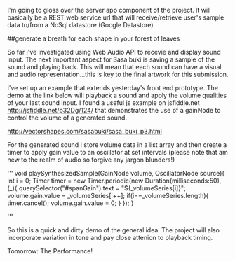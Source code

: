 ﻿I'm going to gloss over the server app component of the project. It will basically be a REST web service url that will receive/retrieve user's sample data to/from a NoSql datastore (Google Datastore). 

##generate a breath for each shape in your forest of leaves

So far i've investigated using Web Audio API to recevie and display sound input. The next important aspect for Sasa buki is saving a sample of the sound and playing back. This will mean that each sound can have a visual and audio representation...this is key to the final artwork for this submission.

I've set up an example that extends yesterday's front end prototype. The demo at the link below will playback a sound and apply the volume qualities of your last sound input. I found a useful js example on jsfiddle.net http://jsfiddle.net/p32Dg/124/ that demonstrates the use of a gainNode to control the volume of a generated sound.

http://vectorshapes.com/sasabuki/sasa_buki_p3.html

For the generated sound I store volume data in a list array and then create a timer to apply gain value to an oscillator at set intervals (please note that am new to the realm of audio so forgive any jargon blunders!)
 

'''
void playSynthesizedSample(GainNode volume, OscillatorNode source){
  int i = 0;
  Timer timer = new Timer.periodic(new Duration(milliseconds:50), (_){
    querySelector("#spanGain").text = "${_volumeSeries[i]}"; 
    volume.gain.value = _volumeSeries[i++];
    if(i==_volumeSeries.length){
      timer.cancel();
      volume.gain.value = 0;
    }
  });
}

'''

So this is a quick and dirty demo of the general idea. The project will also incorporate variation in tone and pay close attenion to playback timing.

Tomorrow: The Performance!








